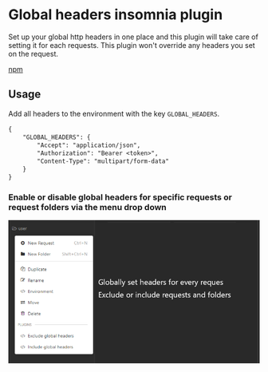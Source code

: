# Global headers insomnia plugin

Set up your global http headers in one place and this plugin will take care of setting it for each requests. This plugin won't override any headers you set on the request.

[npm](https://www.npmjs.com/package/global-headers-insomnia)


## Usage

Add all headers to the environment with the key `GLOBAL_HEADERS`.

```
{
    "GLOBAL_HEADERS": {
        "Accept": "application/json",
        "Authorization": "Bearer <token>",
        "Content-Type": "multipart/form-data"
    }
}
```

### **Enable or disable global headers for specific requests or request folders  via the menu drop down**

![Enable or disable global headers menu screenshot](https://raw.githubusercontent.com/AnvarNazar/insomnia-plugin-global-headers/master/cover.png)